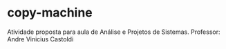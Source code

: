 copy-machine
============

Atividade proposta para aula de Análise e Projetos de Sistemas.
Professor: Andre Vinicius Castoldi

